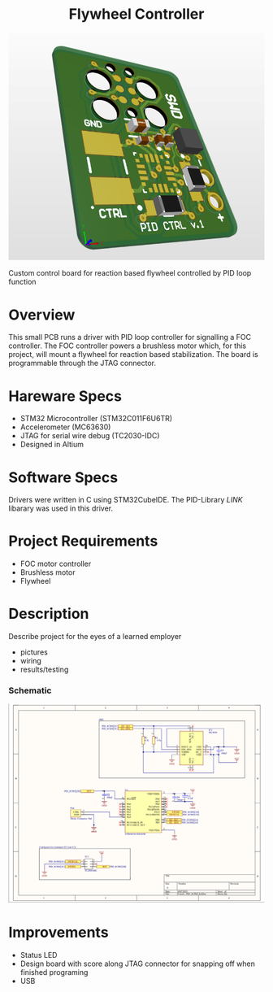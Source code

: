<h1 align="center">Flywheel Controller</h1>

![Banner](docs/img/pidsideview.png)

Custom control board for reaction based flywheel controlled by PID loop function

# Overview
This small PCB runs a driver with PID loop controller for signalling a FOC controller. The FOC controller powers a brushless motor which, for this project, will mount a flywheel for reaction based stabilization. The board is programmable through the JTAG connector.

# Hareware Specs
- STM32 Microcontroller (STM32C011F6U6TR)
- Accelerometer (MC63630)
- JTAG for serial wire debug (TC2030-IDC)
- Designed in Altium

# Software Specs
Drivers were written in C using STM32CubeIDE. The PID-Library *LINK* libarary was used in this driver.

# Project Requirements
- FOC motor controller
- Brushless motor
- Flywheel
# Description
Describe project for the eyes of a learned employer
- pictures
- wiring
- results/testing
### Schematic
![](docs/img/SCH_PIC.png)

# Improvements
- Status LED
- Design board with score along JTAG connector for snapping off when finished programing
- USB

